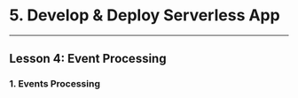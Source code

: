 # 5. Develop & Deploy Serverless App
___

## Lesson 4: Event Processing

### 1. Events Processing



